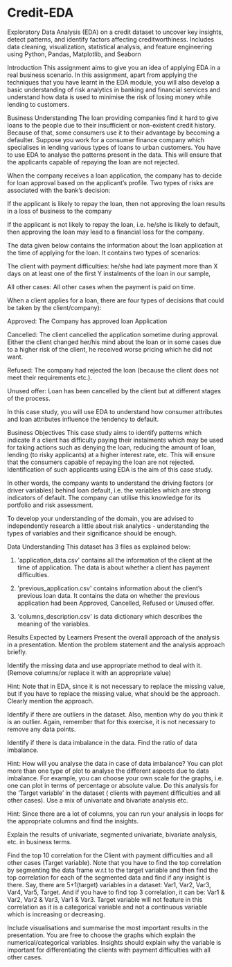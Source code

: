 # Credit-EDA
Exploratory Data Analysis (EDA) on a credit dataset to uncover key insights, detect patterns, and identify factors affecting creditworthiness. Includes data cleaning, visualization, statistical analysis, and feature engineering using Python, Pandas, Matplotlib, and Seaborn

Introduction
This assignment aims to give you an idea of applying EDA in a real business scenario. In this assignment, apart from applying the techniques that you have learnt in the EDA module, you will also develop a basic understanding of risk analytics in banking and financial services and understand how data is used to minimise the risk of losing money while lending to customers.

 

Business Understanding
The loan providing companies find it hard to give loans to the people due to their insufficient or non-existent credit history. Because of that, some consumers use it to their advantage by becoming a defaulter. Suppose you work for a consumer finance company which specialises in lending various types of loans to urban customers. You have to use EDA to analyse the patterns present in the data. This will ensure that the applicants capable of repaying the loan are not rejected.

 

When the company receives a loan application, the company has to decide for loan approval based on the applicant’s profile. Two types of risks are associated with the bank’s decision:

If the applicant is likely to repay the loan, then not approving the loan results in a loss of business to the company

If the applicant is not likely to repay the loan, i.e. he/she is likely to default, then approving the loan may lead to a financial loss for the company.

 

The data given below contains the information about the loan application at the time of applying for the loan. It contains two types of scenarios:

The client with payment difficulties: he/she had late payment more than X days on at least one of the first Y instalments of the loan in our sample,

All other cases: All other cases when the payment is paid on time.

 

When a client applies for a loan, there are four types of decisions that could be taken by the client/company):

Approved: The Company has approved loan Application

Cancelled: The client cancelled the application sometime during approval. Either the client changed her/his mind about the loan or in some cases due to a higher risk of the client, he received worse pricing which he did not want.

Refused: The company had rejected the loan (because the client does not meet their requirements etc.).

Unused offer:  Loan has been cancelled by the client but at different stages of the process.

In this case study, you will use EDA to understand how consumer attributes and loan attributes influence the tendency to default.

 

Business Objectives
This case study aims to identify patterns which indicate if a client has difficulty paying their instalments which may be used for taking actions such as denying the loan, reducing the amount of loan, lending (to risky applicants) at a higher interest rate, etc. This will ensure that the consumers capable of repaying the loan are not rejected. Identification of such applicants using EDA is the aim of this case study.

 

In other words, the company wants to understand the driving factors (or driver variables) behind loan default, i.e. the variables which are strong indicators of default.  The company can utilise this knowledge for its portfolio and risk assessment.

To develop your understanding of the domain, you are advised to independently research a little about risk analytics - understanding the types of variables and their significance should be enough.

 

Data Understanding
This dataset has 3 files as explained below: 

 

1. 'application_data.csv'  contains all the information of the client at the time of application.
The data is about whether a client has payment difficulties.

 

2. 'previous_application.csv' contains information about the client’s previous loan data. It contains the data on whether the previous application had been Approved, Cancelled, Refused or Unused offer.

 

3. 'columns_description.csv' is data dictionary which describes the meaning of the variables.

Results Expected by Learners
Present the overall approach of the analysis in a presentation. Mention the problem statement and the analysis approach briefly.

Identify the missing data and use appropriate method to deal with it. (Remove columns/or replace it with an appropriate value)

Hint: Note that in EDA, since it is not necessary to replace the missing value, but if you have to replace the missing value, what should be the approach. Clearly mention the approach.

Identify if there are outliers in the dataset. Also, mention why do you think it is an outlier. Again, remember that for this exercise, it is not necessary to remove any data points.

Identify if there is data imbalance in the data. Find the ratio of data imbalance.

Hint: How will you analyse the data in case of data imbalance? You can plot more than one type of plot to analyse the different aspects due to data imbalance. For example, you can choose your own scale for the graphs, i.e. one can plot in terms of percentage or absolute value. Do this analysis for the ‘Target variable’ in the dataset ( clients with payment difficulties and all other cases). Use a mix of univariate and bivariate analysis etc.

 

Hint: Since there are a lot of columns, you can run your analysis in loops for the appropriate columns and find the insights.

Explain the results of univariate, segmented univariate, bivariate analysis, etc. in business terms.

Find the top 10 correlation for the Client with payment difficulties and all other cases (Target variable). Note that you have to find the top correlation by segmenting the data frame w.r.t to the target variable and then find the top correlation for each of the segmented data and find if any insight is there.  Say, there are 5+1(target) variables in a dataset: Var1, Var2, Var3, Var4, Var5, Target. And if you have to find top 3 correlation, it can be: Var1 & Var2, Var2 & Var3, Var1 & Var3. Target variable will not feature in this correlation as it is a categorical variable and not a continuous variable which is increasing or decreasing.  

Include visualisations and summarise the most important results in the presentation. You are free to choose the graphs which explain the numerical/categorical variables. Insights should explain why the variable is important for differentiating the clients with payment difficulties with all other cases. 

 




